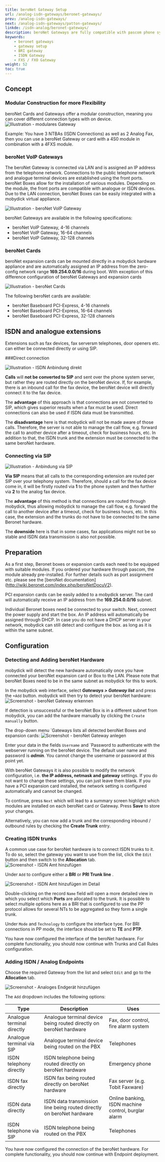 ```yaml
---
title: beroNet Gateway Setup
url: /analog-isdn-gateways/beronet-gateways/
prev: /analog-isdn-gateways/
next: /analog-isdn-gateways/patton-gateways/
linkde: /isdn-analog/beronet-gateways/
description: beroNet Gateways are fully compatible with pascom phone systems and offer cost effective multi technology communication solutions.
keywords: 
    - beronet gateways
    - gateway setup
    - BRI gateway
    - ISDN Gateway
    - FXS / FXO Gateway
weight: 52
toc: true
---
```


## Concept

### Modular Construction for more Flexibility
beroNet Cards and Gateways offer a modular construction, meaning you can cover different connection types with on device.
![Illustration - modulares Gateway](../../images/beronet_gateway_beispiel.jpg?width=90% "Modulare Gateways Lösung von beroNet")

Example: You have 3 NTBAs (ISDN Connections) as well as 2 Analog Fax, then you can use a beroNet Gateway or card with a 4S0 module in combination with a 4FXS module. 

### beroNet VoIP Gateways
The beroNet Gateway is connected via LAN and is assigned an IP address from the telephone network. Connections to the
public telephone network and analogue terminal devices are established using the front ports. beroNet Boxes allow for the
installation of various modules. Depending on the module, the front ports are compatible with analogue or ISDN devices.
Due to the LAN connection, beroNet Boxes can be easily integrated with a mobydick virtual appliance.

![Illustration - beroNet VoIP Gateway](../../images/beronet_voip_gateway.png "beroNet VoIP Gateway im Netzwerk")

beroNet Gateways are available in the following specifications:

* beroNet VoIP Gateway, 4-16 channels
* beroNet VoIP Gateway, 16-64 channels
* beroNet VoIP Gateway, 32-128 channels

### beroNet Cards
beroNet expansion cards can be mounted directly in a mobydick hardware appliance and are automatically assigned an IP address from the zero-config network range **169.254.0.0/16** during boot. With exception of this difference configuration of beroNet Gateways and expansion cards

![Illustration - beroNet Cards](../../images/beronet_karten.png "beroNet VoIP Karten")

The following beroNet cards are available:

* beroNet Baseboard PCI-Express, 4-16 channels
* beroNet Baseboard PCI-Express, 16-64 channels
* beroNet Baseboard PCI-Express, 32-128 channels


## ISDN and analogue extensions
Extensions such as fax devices, fax serversm telephones, door openers etc. can either be connected directly or using SIP.

###Direct connection

![Illustration - ISDN Anbindung direkt](../../images/beronet_direkt.png?width=90% "Anbindung direkt über ISDN Gateway")

**Calls** will **not be converted to SIP** and sent over the phone system server, but rather they are routed directly on the beroNet device. If, for example, there is an inbound call for the fax device, the beroNet device will directly connect it to the fax device. 

The **advantage** of this approach is that connections are not converted to SIP, which gives superior results when a fax must be used. Direct connections can also be used if ISDN data must be transmitted. 

The **disadvantage** here is that mobydick will not be made aware of those calls. Therefore, the server is not able to manage the call flow, e.g. forward the call to another device after a timeout, check for business hours, etc. In addition to that, the ISDN trunk and the extension must be connected to the same beroNet hardware.

### Connecting via SIP

![Illustration - Anbindung via SIP](../../images/beronet_via_sip.png?width=90% "Anbindung via SIP über Gateway")

**Via SIP** means that all calls to the corresponding extension are routed per SIP over your telephony system. Therefore, should a call for the fax device come in, it will be firstly routed via **1** to the phone system and then further via **2** to the analog fax device.

The **advantage** of this method is that connections are routed through mobydick, thus allowing mobydick to manage the call flow, e.g. forward the call to another device after a timeout, check for business hours, etc. In this case, the extension and the trunks do not have to be connected to the same Beronet hardware.

The **downside** here is that in some cases, fax applications might not be so stable and ISDN data transmission is also not possible.

## Preparation

As a first step, Beronet boxes or expansion cards each need to be equipped with suitable modules. If you ordered your hardware through pascom, the module already pre-installed. For further details such as port assignment etc. please see the [beroNet documentation] (http://wiki.beronet.com/index.php/beroNetDocuV2).

PCI expansion cards can be easily added to a mobydick server. The card will automatically receive an IP address from the **169.254.0.0/16** subnet.

Individual Beronet boxes need be connected to your switch. Next, connect the power supply and start the box. An IP address will automatically be assigned through DHCP. In case you do not have a DHCP server in your network, mobydick can still detect and configure the box. as long as it is within the same subnet.


## Configuration

### Detecting and Adding beroNet Hardware
mobydick will detect the new hardware automatically once you have connected your beroNet expansion card or Box to the LAN. Please note that beroNet Boxes need to be in the same subnet as mobydick for this to work.

In the mobydick web interface, select ***Gateways > Gateway list*** and press the `+Add` button. mobydick will then try to detect your beroNet hardware:
![Screenshot - beroNet Gateway erkennen](../../images/beronet_gateway_erkennen.png?width=90% "Neues beroNet Gateway erkennen")

If detection is unsuccessful or the beroNet Box is in a different subnet from mobydick, you can add the hardware manually by clicking the `Create manually` button.

The drop-down menu `Gateways lists all detected beroNet Boxes and expansion cards:
![Screenshot - beroNet Gateway anlegen](../../images/beronet_gateway_anlegen.png?width=90% "Neues beroNet Gateway anlegen")

Enter your data in the fields `Username` and `Password to authenticate with the webserver running on the beroNet device. The default user name and password is ***admin***. You cannot change the username or password at this point yet.

With beroNet Gateways it is also possible to modify the network configuration, i.e. **the IP address, netmask and gateway** settings. If you do not want to change these settings, you can just leave them blank. If you have a PCI expansion card installed, the network setting is configured automatically and cannot be changed. 

To continue, press `Next` which will lead to a summary screen highlight which modules are installed on each beroNet card or Gateway. Press **Save** to store your changes. 

Alternatively, you can now add a trunk and the corresponding inbound / outbound rules by checking the **Create Trunk** entry.

### Creating ISDN trunks
A common use case for beroNet hardware is to connect ISDN trunks to it. To do so, select the gateway you want to use from the list, click the `Edit` button and then switch to the **Allocation** tab.
![Screenshot - ISDN Amt hinzufügen](../../images/beronet_isdn_trunk_hinzuegen.png?width=90% "ISDN Amt per beroNet hinzufügen")

Under `Add` to configure either a **BRI** or **PRI Trunk line** . 

![Screenshot - ISDN Amt hinzufügen im Detail](../../images/beronet_isdn_trunk_hinzuegen_detail.png?width=90% "ISDN Amt per beroNet hinzufügen")

Double-clicking on the record `Name` field will open a more detailed view in which you select which **Ports** are allocated to the trunk. It is possible to select multiple options here as a BRI that is configured to use the PP protocol allows for several NTs to be aggregated so they form a single trunk.

Under `Mode` and `Technology` to configure the interface tyoe. For BRI connections in PP mode, the interface should be set to **TE** and **PTP**. 

You have now configured the interface of the beroNet hardware. For complete functionality, you should now continue with Trunks and Call Rules configuration.

### Adding ISDN / Analog Endpoints


Choose the required Gateway from the list and select `Edit` and go to the **Allocation** tab.

![Screenshot - Analoges Endgerät hinzufügen](../../images/beronet_analog_hinzufuegen.png?width=90% "Analoges Endgerät hinzufügen")

The `Add` dropdown includes the following options:

|Type            |Description   |Uses |
|---------------|---------------|---------------|
|Analogue terminal directly | Analogue terminal device being routed directly on beroNet hardware| Fax, door control, fire alarm system|
|Analogue terminal via SIP| Analogue terminal device being routed on the PBX| Telephones|
|ISDN telephony directly| ISDN telephone being routed directly on beroNet hardware| Emergency phone|
|ISDN fax directly| ISDN fax being routed directly on beroNet hardware| Fax server (e.g. Tobit Faxware)|
|ISDN data directly| ISDN data transmission line being routed directly on beroNet hardware| Online banking, ISDN machine control, burglar alarm|
|ISDN telephone via SIP| ISDN telephone being routed on the PBX| Telephones|


You have now configured the connection of the beroNet hardware. For complete functionality, you should now continue with Endpoint deployment.